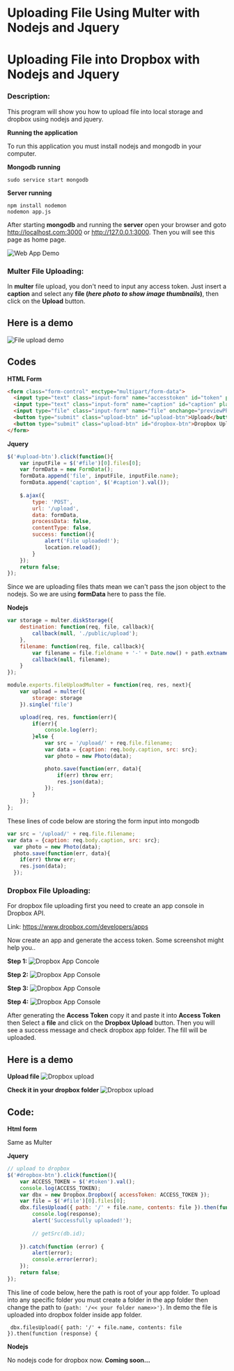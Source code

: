Uploading File Using Multer with Nodejs and Jquery
=========
Uploading File into Dropbox with Nodejs and Jquery
=========

### Description:
This program will show you how to upload file into local storage and dropbox using nodejs and jquery.

**Running the application**

To run this application you must install nodejs and mongodb in your computer.

**Mongodb running**
```
sudo service start mongodb
```

**Server running**
```
npm install nodemon
nodemon app.js
```
After starting **mongodb** and running the **server** open your browser and goto http://localhost.com:3000 or http://127.0.0.1:3000. Then you will see this page as home page.

![Web App Demo](https://dl.dropbox.com/s/23d8f8744blmozb/filupload.png?dl=0)

### Multer File Uploading:

In **multer** file upload, you don't need to input any access token. Just insert a **caption** and select any **file (*here photo to show image thumbnails*)**, then click on the **Upload** button.

## Here is a demo

![File upload demo](https://dl.dropbox.com/s/xpbba15bk4gfpao/uploadimage.png?dl=0)

## Codes

**HTML Form**
```html
<form class="form-control" enctype="multipart/form-data">
  <input type="text" class="input-form" name="accesstoken" id="token" placeholder="Access token">
  <input type="text" class="input-form" name="caption" id="caption" placeholder="Photo caption">
  <input type="file" class="input-form" name="file" onchange="previewPhoto()" id="file">
  <button type="submit" class="upload-btn" id="upload-btn">Upload</button>
  <button type="submit" class="upload-btn" id="dropbox-btn">Dropbox Upload</button>
</form>
```

**Jquery**
```javascript
$('#upload-btn').click(function(){
    var inputFile = $('#file')[0].files[0];
    var formData = new FormData();
    formData.append('file', inputFile, inputFile.name);
    formData.append('caption', $('#caption').val());
    
    $.ajax({
        type: 'POST',
        url: '/upload',
        data: formData,
        processData: false,
        contentType: false,
        success: function(){
            alert('File uploaded!');
            location.reload();
        }
    });
    return false;
});
```
Since we are uploading files thats mean we can't pass the json object to the nodejs. So we are using **formData** here to pass the file.

**Nodejs**
```javascript
var storage = multer.diskStorage({
    destination: function(req, file, callback){
        callback(null, './public/upload');
    },
    filename: function(req, file, callback){
        var filename = file.fieldname + '-' + Date.now() + path.extname(file.originalname);
        callback(null, filename);
    }
});

module.exports.fileUploadMulter = function(req, res, next){
    var upload = multer({
        storage: storage
    }).single('file')

    upload(req, res, function(err){
        if(err){
            console.log(err);
        }else {
            var src = '/upload/' + req.file.filename;
            var data = {caption: req.body.caption, src: src};
            var photo = new Photo(data);

            photo.save(function(err, data){
                if(err) throw err;
                res.json(data); 
            });
        }
    });
};
```
These lines of code below are storing the form input into mongodb
```javascript
var src = '/upload/' + req.file.filename;
var data = {caption: req.body.caption, src: src};
  var photo = new Photo(data);
  photo.save(function(err, data){
    if(err) throw err;
    res.json(data); 
  });
```

### Dropbox File Uploading:

For dropbox file uploading first you need to create an app console in Dropbox API.

Link: https://www.dropbox.com/developers/apps

Now create an app and generate the access token. Some screenshot might help you..

**Step 1:**
![Dropbox App Concole](https://dl.dropbox.com/s/za6chfbyf6n2ex6/db0.png?dl=0)

**Step 2:**
![Dropbox App Console](https://dl.dropbox.com/s/2o402oeqxehu8o3/db1.png?dl=0)

**Step 3:**
![Dropbox App Console](https://dl.dropbox.com/s/l59zypamo37skxg/db2.png?dl=0)

**Step 4:**
![Dropbox App Console](https://dl.dropbox.com/s/ttsmvxp3cv2a7hm/db3.png?dl=0)

After generating the **Access Token** copy it and paste it into **Access Token** then Select a **file** and click on the **Dropbox Upload** button. Then you will see a success message and check dropbox app folder. The fill will be uploaded.

## Here is a demo

**Upload file**
![Dropbox upload](https://dl.dropbox.com/s/p7y8ikgmsdvwkk1/dropbox_1.png?dl=0)

**Check it in your dropbox folder**
![Dropbox upload](https://dl.dropbox.com/s/w72i4cwgol4u8sy/honululu.png?dl=0)


## Code:

**Html form**

Same as Multer

**Jquery**
```javascript
// upload to dropbox
$('#dropbox-btn').click(function(){
    var ACCESS_TOKEN = $('#token').val();
    console.log(ACCESS_TOKEN);
    var dbx = new Dropbox.Dropbox({ accessToken: ACCESS_TOKEN });
    var file = $('#file')[0].files[0];
    dbx.filesUpload({ path: '/' + file.name, contents: file }).then(function (response) {
        console.log(response);
        alert('Successfully uploaded!');
        
        // getSrc(db.id);
        
    }).catch(function (error) {
        alert(error);
        console.error(error);
    });
    return false;
});
```
This line of code below, here the path is root of your app folder. To upload into any specific folder you must create a folder in the app folder then change the path to `{path: '/<< your folder name>>'}`. In demo the file is uploaded into dropbox folder inside app folder.

```
 dbx.filesUpload({ path: '/' + file.name, contents: file }).then(function (response) {
```
**Nodejs**

No nodejs code for dropbox now. **Coming soon...**

